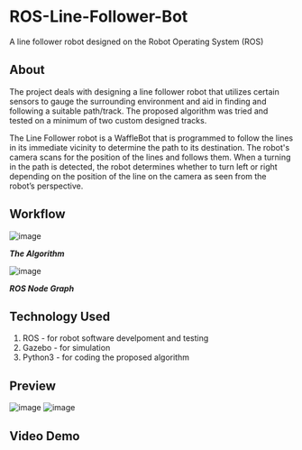 # ROS-Line-Follower-Bot
A line follower robot designed on the Robot Operating System (ROS)

## About
The project deals with designing a line follower robot that utilizes certain sensors to gauge the surrounding environment and aid in finding and following a suitable path/track. The proposed algorithm was tried and tested on a minimum of two custom designed tracks.

The Line Follower robot is a WaffleBot that is programmed to follow the lines in its immediate vicinity to determine the path to its destination. The robot's camera scans for the position of the lines and follows them. When a turning in the path is detected, the robot determines whether to turn left or right depending on the position of the line on the camera as seen from the robot’s perspective.

## Workflow
![image](https://user-images.githubusercontent.com/60460452/131826556-3b4b0593-6c40-4f81-86e5-de3344275491.png)

***The Algorithm***

![image](https://user-images.githubusercontent.com/60460452/131827015-aaf64089-ea9e-480e-a3d9-dd58581c3cf8.png)

***ROS Node Graph***


## Technology Used
1. ROS - for robot software develpoment and testing
2. Gazebo - for simulation
3. Python3 - for coding the proposed algorithm

## Preview
![image](https://user-images.githubusercontent.com/60460452/131826857-f0f87ad7-7f11-4062-b84c-ea66faa61f1d.png)
![image](https://user-images.githubusercontent.com/60460452/131826913-d0502c1b-493e-44e8-afd6-beb1d83ef359.png)

## Video Demo
